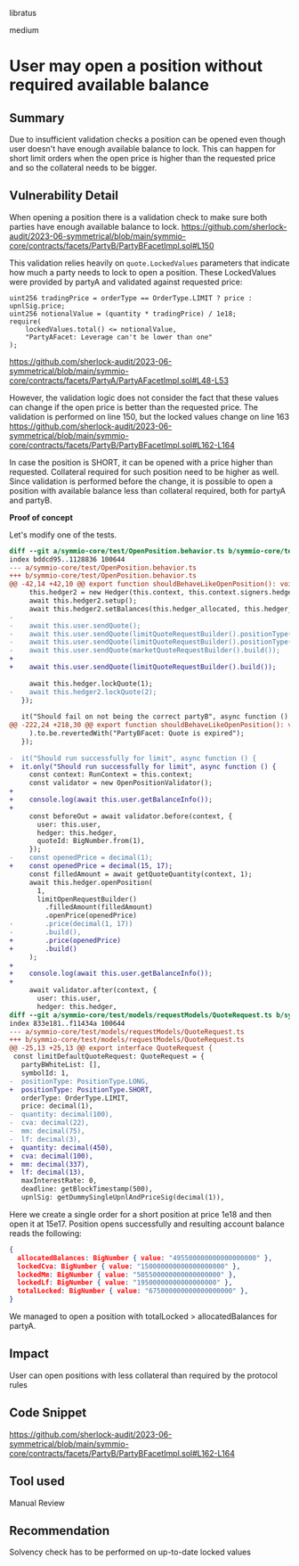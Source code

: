 libratus

medium

# User may open a position without required available balance

## Summary
Due to insufficient validation checks a position can be opened even though user doesn't have enough available balance to lock. This can happen for short limit orders when the open price is higher than the requested price and so the collateral needs to be bigger.

## Vulnerability Detail
When opening a position there is a validation check to make sure both parties have enough available balance to lock.
https://github.com/sherlock-audit/2023-06-symmetrical/blob/main/symmio-core/contracts/facets/PartyB/PartyBFacetImpl.sol#L150

This validation relies heavily on `quote.LockedValues` parameters that indicate how much a party needs to lock to open a position. These LockedValues were provided by partyA and validated against requested price:
```solidity
uint256 tradingPrice = orderType == OrderType.LIMIT ? price : upnlSig.price;
uint256 notionalValue = (quantity * tradingPrice) / 1e18;
require(
    lockedValues.total() <= notionalValue,
    "PartyAFacet: Leverage can't be lower than one"
);
```
https://github.com/sherlock-audit/2023-06-symmetrical/blob/main/symmio-core/contracts/facets/PartyA/PartyAFacetImpl.sol#L48-L53

However, the validation logic does not consider the fact that these values can change if the open price is better than the requested price. The validation is performed on line 150, but the locked values change on line 163 https://github.com/sherlock-audit/2023-06-symmetrical/blob/main/symmio-core/contracts/facets/PartyB/PartyBFacetImpl.sol#L162-L164

In case the position is SHORT, it can be opened with a price higher than requested. Collateral required for such position need to be higher as well. Since validation is performed before the change, it is possible to open a position with available balance less than collateral required, both for partyA and partyB.

**Proof of concept**

Let's modify one of the tests.

```diff
diff --git a/symmio-core/test/OpenPosition.behavior.ts b/symmio-core/test/OpenPosition.behavior.ts
index bddcd95..1128836 100644
--- a/symmio-core/test/OpenPosition.behavior.ts
+++ b/symmio-core/test/OpenPosition.behavior.ts
@@ -42,14 +42,10 @@ export function shouldBehaveLikeOpenPosition(): void {
     this.hedger2 = new Hedger(this.context, this.context.signers.hedger2);
     await this.hedger2.setup();
     await this.hedger2.setBalances(this.hedger_allocated, this.hedger_allocated);
-
-    await this.user.sendQuote();
-    await this.user.sendQuote(limitQuoteRequestBuilder().positionType(PositionType.SHORT).build());
-    await this.user.sendQuote(limitQuoteRequestBuilder().positionType(PositionType.SHORT).build());
-    await this.user.sendQuote(marketQuoteRequestBuilder().build());
+  
+    await this.user.sendQuote(limitQuoteRequestBuilder().build());
 
     await this.hedger.lockQuote(1);
-    await this.hedger2.lockQuote(2);
   });
 
   it("Should fail on not being the correct partyB", async function () {
@@ -222,24 +218,30 @@ export function shouldBehaveLikeOpenPosition(): void {
     ).to.be.revertedWith("PartyBFacet: Quote is expired");
   });
 
-  it("Should run successfully for limit", async function () {
+  it.only("Should run successfully for limit", async function () {
     const context: RunContext = this.context;
     const validator = new OpenPositionValidator();
+
+    console.log(await this.user.getBalanceInfo());
+
     const beforeOut = await validator.before(context, {
       user: this.user,
       hedger: this.hedger,
       quoteId: BigNumber.from(1),
     });
-    const openedPrice = decimal(1);
+    const openedPrice = decimal(15, 17);
     const filledAmount = await getQuoteQuantity(context, 1);
     await this.hedger.openPosition(
       1,
       limitOpenRequestBuilder()
         .filledAmount(filledAmount)
         .openPrice(openedPrice)
-        .price(decimal(1, 17))
-        .build(),
+        .price(openedPrice)
+        .build()
     );
+
+    console.log(await this.user.getBalanceInfo());
+
     await validator.after(context, {
       user: this.user,
       hedger: this.hedger,
diff --git a/symmio-core/test/models/requestModels/QuoteRequest.ts b/symmio-core/test/models/requestModels/QuoteRequest.ts
index 833e181..f11434a 100644
--- a/symmio-core/test/models/requestModels/QuoteRequest.ts
+++ b/symmio-core/test/models/requestModels/QuoteRequest.ts
@@ -25,13 +25,13 @@ export interface QuoteRequest {
 const limitDefaultQuoteRequest: QuoteRequest = {
   partyBWhiteList: [],
   symbolId: 1,
-  positionType: PositionType.LONG,
+  positionType: PositionType.SHORT,
   orderType: OrderType.LIMIT,
   price: decimal(1),
-  quantity: decimal(100),
-  cva: decimal(22),
-  mm: decimal(75),
-  lf: decimal(3),
+  quantity: decimal(450),
+  cva: decimal(100),
+  mm: decimal(337),
+  lf: decimal(13),
   maxInterestRate: 0,
   deadline: getBlockTimestamp(500),
   upnlSig: getDummySingleUpnlAndPriceSig(decimal(1)),
```

Here we create a single order for a short position at price 1e18 and then open it at 15e17. Position opens successfully and resulting account balance reads the following:
```json
{
  allocatedBalances: BigNumber { value: "495500000000000000000" },
  lockedCva: BigNumber { value: "150000000000000000000" },
  lockedMm: BigNumber { value: "505500000000000000000" },
  lockedLf: BigNumber { value: "19500000000000000000" },
  totalLocked: BigNumber { value: "675000000000000000000" },
}
```

We managed to open a position with totalLocked > allocatedBalances for partyA.

## Impact
User can open positions with less collateral than required by the protocol rules

## Code Snippet
https://github.com/sherlock-audit/2023-06-symmetrical/blob/main/symmio-core/contracts/facets/PartyB/PartyBFacetImpl.sol#L162-L164

## Tool used

Manual Review

## Recommendation

Solvency check has to be performed on up-to-date locked values